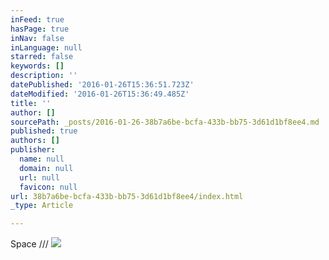 ```yaml
---
inFeed: true
hasPage: true
inNav: false
inLanguage: null
starred: false
keywords: []
description: ''
datePublished: '2016-01-26T15:36:51.723Z'
dateModified: '2016-01-26T15:36:49.485Z'
title: ''
author: []
sourcePath: _posts/2016-01-26-38b7a6be-bcfa-433b-bb75-3d61d1bf8ee4.md
published: true
authors: []
publisher:
  name: null
  domain: null
  url: null
  favicon: null
url: 38b7a6be-bcfa-433b-bb75-3d61d1bf8ee4/index.html
_type: Article

---
```

Space ///
![](https://the-grid-user-content.s3-us-west-2.amazonaws.com/9de97f41-b914-4d42-ad87-499ed07dc9d8.jpg)